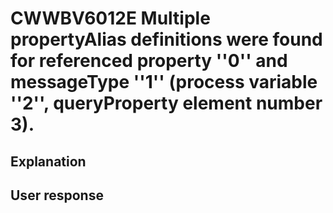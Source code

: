 # CWWBV6012E Multiple propertyAlias definitions were found for referenced property ''0'' and messageType ''1'' (process variable ''2'', queryProperty element number 3).

## Explanation

## User response